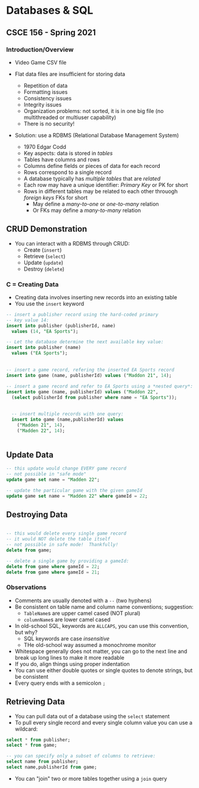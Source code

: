 # Databases & SQL
## CSCE 156 - Spring 2021

### Introduction/Overview

* Video Game CSV file

* Flat data files are insufficient for storing data
  * Repetition of data
  * Formatting issues
  * Consistency issues
  * Integrity issues
  * Organization problems: not sorted, it is in one big file (no multithreaded or multiuser capability)
  * There is no security!
* Solution: use a RDBMS (Relational Database Management System)
  * 1970 Edgar Codd 
  * Key aspects: data is stored in *tables*
  * Tables have columns and rows
  * Columns define fields or pieces of data for each record
  * Rows correspond to a single record
  * A database typically has *multiple tables* that are *related* 
  * Each row may have a unique identifier: *Primary Key* or PK for short
  * Rows in different tables may be related to each other throuogh *foreign keys* FKs for short
    * May define a *many-to-one* or *one-to-many* relation
    * Or FKs may define a *many-to-many* relation

## CRUD Demonstration

* You can interact with a RDBMS through CRUD:
  * Create (`insert`)
  * Retrieve (`select`)
  * Update (`update`)
  * Destroy (`delete`)

### C = Creating Data

* Creating data involves inserting new records into an existing table
* You use the `insert` keyword

```sql
-- insert a publisher record using the hard-coded primary
-- key value 14:
insert into publisher (publisherId, name) 
  values (14, "EA Sports");

-- Let the database determine the next available key value:
insert into publisher (name) 
  values ("EA Sports");
  
  
-- insert a game record, refering the inserted EA Sports record
insert into game (name, publisherId) values ("Maddon 21", 14);
  
-- insert a game record and refer to EA Sports using a *nested query*:
insert into game (name, publisherId) values ("Maddon 22", 
  (select publisherId from publisher where name = "EA Sports"));

  
  -- insert multiple records with one query:
  insert into game (name,publisherId) values 
    ("Madden 21", 14),
    ("Madden 22", 14);
    
```

## Update Data

```sql
-- this update would change EVERY game record
-- not possible in "safe mode"
update game set name = "Madden 22";

-- update the particular game with the given gameId
update game set name = "Madden 22" where gameId = 22;

```

## Destroying Data

```sql

-- this would delete every single game record
-- it would NOT delete the table itself
-- not possible in safe mode!  Thankfully!
delete from game;

-- delete a single game by providing a gameId:
delete from game where gameId = 22;
delete from game where gameId = 21;
```

### Observations

* Comments are usually denoted with a `--` (two hyphens)
* Be consistent on table name and column name conventions; suggestion:
  * `TableName`s are upper camel cased (NOT plural)
  * `columnName`s are lower camel cased
* In old-school SQL, keywords are `ALLCAPS`, you can use this convention, but why?
  * SQL keywords are case *insensitive*
  * THe old-school way assumed a monochrome monitor
* Whitespace generally does not matter, you can go to the next line and break up long lines to make it more readable
* If you do, align things using proper indentation
* You can use either double quotes or single quotes to denote strings, but be consistent
* Every query ends with a semicolon `;`

## Retrieving Data

* You can pull data out of a database using the `select` statement
* To pull every single record and every single column value you can use a wildcard:

```sql
select * from publisher;
select * from game;

-- you can specify only a subset of columns to retrieve:
select name from publisher;
select name,publisherId from game;

```

* You can "join" two or more tables together using a `join` query
  
```text







```

  
  
